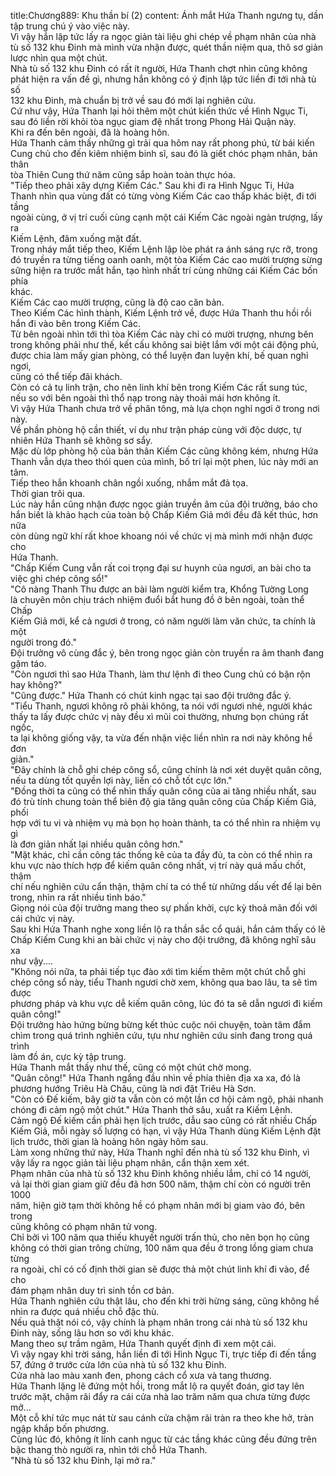 title:Chương889: Khu thần bí (2)
content:
Ánh mắt Hứa Thanh ngưng tụ, dần tập trung chú ý vào việc này.<br>Vì vậy hắn lập tức lấy ra ngọc giản tài liệu ghi chép về phạm nhân của nhà<br>tù số 132 khu Đinh mà mình vừa nhận được, quét thần niệm qua, thô sơ giản<br>lược nhìn qua một chút.<br>Nhà tù số 132 khu Đinh có rất ít người, Hứa Thanh chợt nhìn cũng không<br>phát hiện ra vấn đề gì, nhưng hắn không có ý định lập tức liền đi tới nhà tù số<br>132 khu Đinh, mà chuẩn bị trở về sau đó mới lại nghiên cứu.<br>Cứ như vậy, Hứa Thanh lại hỏi thêm một chút kiến thức về Hình Ngục Ti,<br>sau đó liền rời khỏi tòa ngục giam đệ nhất trong Phong Hải Quận này.<br>Khi ra đến bên ngoài, đã là hoàng hôn.<br>Hứa Thanh cảm thấy những gì trải qua hôm nay rất phong phú, từ bái kiến<br>Cung chủ cho đến kiêm nhiệm binh sĩ, sau đó là giết chóc phạm nhân, bản thân<br>tòa Thiên Cung thứ năm cũng sắp hoàn toàn thực hóa.<br>"Tiếp theo phải xây dựng Kiếm Các." Sau khi đi ra Hình Ngục Ti, Hứa<br>Thanh nhìn qua vùng đất có từng vòng Kiếm Các cao thấp khác biệt, đi tới tầng<br>ngoài cùng, ở vị trí cuối cùng cạnh một cái Kiếm Các ngoài ngàn trượng, lấy ra<br>Kiếm Lệnh, đâm xuống mặt đất.<br>Trong nháy mắt tiếp theo, Kiếm Lệnh lập lòe phát ra ánh sáng rực rỡ, trong<br>đó truyền ra từng tiếng oanh oanh, một tòa Kiếm Các cao mười trượng sừng<br>sững hiện ra trước mắt hắn, tạo hình nhất trí cùng những cái Kiếm Các bốn phía<br>khác.<br>Kiếm Các cao mười trượng, cũng là độ cao căn bản.<br>Theo Kiếm Các hình thành, Kiếm Lệnh trở về, được Hứa Thanh thu hồi rồi<br>hắn đi vào bên trong Kiếm Các.<br>Từ bên ngoài nhìn tới thì tòa Kiếm Các này chỉ có mười trượng, nhưng bên<br>trong không phải như thế, kết cấu không sai biệt lắm với một cái động phủ,<br>được chia làm mấy gian phòng, có thể luyện đan luyện khí, bế quan nghỉ ngơi,<br>cũng có thể tiếp đãi khách.<br>Còn có cả tụ linh trận, cho nên linh khí bên trong Kiếm Các rất sung túc,<br>nếu so với bên ngoài thì thổ nạp trong này thoải mái hơn không ít.<br>Vì vậy Hứa Thanh chưa trở về phân tông, mà lựa chọn nghỉ ngơi ở trong nơi<br>này.<br>Về phần phòng hộ cần thiết, ví dụ như trận pháp cùng với độc dược, tự<br>nhiên Hứa Thanh sẽ không sơ sẩy.<br>Mặc dù lớp phòng hộ của bản thân Kiếm Các cũng không kém, nhưng Hứa<br>Thanh vẫn dựa theo thói quen của mình, bố trí lại một phen, lúc này mới an<br>tâm.<br>Tiếp theo hắn khoanh chân ngồi xuống, nhắm mắt đả tọa.<br>Thời gian trôi qua.<br>Lúc này hắn cũng nhận được ngọc giản truyền âm của đội trưởng, báo cho<br>hắn biết là khảo hạch của toàn bộ Chấp Kiếm Giả mới đều đã kết thúc, hơn nữa<br>còn dùng ngữ khí rất khoe khoang nói về chức vị mà mình mới nhận được cho<br>Hứa Thanh.<br>"Chấp Kiếm Cung vẫn rất coi trọng đại sư huynh của ngươi, an bài cho ta<br>việc ghi chép công sổ!"<br>"Cô nàng Thanh Thu được an bài làm người kiểm tra, Khổng Tường Long<br>là chuyên môn chịu trách nhiệm đuổi bắt hung đồ ở bên ngoài, toàn thể Chấp<br>Kiếm Giả mới, kể cả ngươi ở trong, có năm người làm văn chức, ta chính là một<br>người trong đó."<br>Đội trưởng vô cùng đắc ý, bên trong ngọc giản còn truyền ra âm thanh đang<br>gặm táo.<br>"Còn ngươi thì sao Hứa Thanh, làm thư lệnh đi theo Cung chủ có bận rộn<br>hay không?"<br>"Cũng được." Hứa Thanh có chút kinh ngạc tại sao đội trưởng đắc ý.<br>"Tiểu Thanh, ngươi không rõ phải không, ta nói với ngươi nhé, người khác<br>thấy ta lấy được chức vị này đều xì mũi coi thường, nhưng bọn chúng rất ngốc,<br>ta lại không giống vậy, ta vừa đến nhận việc liền nhìn ra nơi này không hề đơn<br>giản."<br>"Đây chính là chỗ ghi chép công sổ, cũng chính là nơi xét duyệt quân công,<br>nếu ta dùng tốt quyền lợi này, liền có chỗ tốt cực lớn."<br>"Đồng thời ta cũng có thể nhìn thấy quân công của ai tăng nhiều nhất, sau<br>đó trù tính chung toàn thể biên độ gia tăng quân công của Chấp Kiếm Giả, phối<br>hợp với tu vi và nhiệm vụ mà bọn họ hoàn thành, ta có thể nhìn ra nhiệm vụ gì<br>là đơn giản nhất lại nhiều quân công hơn."<br>"Mặt khác, chỉ cần công tác thống kê của ta đầy đủ, ta còn có thể nhìn ra<br>khu vực nào thích hợp để kiếm quân công nhất, vị trí này quá mấu chốt, thậm<br>chí nếu nghiên cứu cẩn thận, thậm chí ta có thể từ những dấu vết để lại bên<br>trong, nhìn ra rất nhiều tình báo."<br>Giọng nói của đội trưởng mang theo sự phấn khởi, cực kỳ thoả mãn đối với<br>cái chức vị này.<br>Sau khi Hứa Thanh nghe xong liền lộ ra thần sắc cổ quái, hắn cảm thấy có lẽ<br>Chấp Kiếm Cung khi an bài chức vị này cho đội trưởng, đã không nghĩ sâu xa<br>như vậy....<br>"Không nói nữa, ta phải tiếp tục đào xới tìm kiếm thêm một chút chỗ ghi<br>chép công sổ này, tiểu Thanh ngươi chờ xem, không qua bao lâu, ta sẽ tìm được<br>phương pháp và khu vực dễ kiếm quân công, lúc đó ta sẽ dẫn ngươi đi kiếm<br>quân công!"<br>Đội trưởng hào hứng bừng bừng kết thúc cuộc nói chuyện, toàn tâm đắm<br>chìm trong quá trình nghiên cứu, tựu như nghiên cứu sinh đang trong quá trình<br>làm đồ án, cực kỳ tập trung.<br>Hứa Thanh mắt thấy như thế, cũng có một chút chờ mong.<br>"Quân công!" Hứa Thanh ngẩng đầu nhìn về phía thiên địa xa xa, đó là<br>phương hướng Triêu Hà Châu, cũng là nơi đặt Triêu Hà Sơn.<br>"Còn có Đế kiếm, bây giờ ta vẫn còn có một lần cơ hội cảm ngộ, phải nhanh<br>chóng đi cảm ngộ một chút." Hứa Thanh thở sâu, xuất ra Kiếm Lệnh.<br>Cảm ngộ Đế kiếm cần phải hẹn lịch trước, dẫu sao cũng có rất nhiều Chấp<br>Kiếm Giả, mỗi ngày số lượng có hạn, vì vậy Hứa Thanh dùng Kiếm Lệnh đặt<br>lịch trước, thời gian là hoàng hôn ngày hôm sau.<br>Làm xong những thứ này, Hứa Thanh nghĩ đến nhà tù số 132 khu Đinh, vì<br>vậy lấy ra ngọc giản tài liệu phạm nhân, cẩn thận xem xét.<br>Phạm nhân của nhà tù số 132 khu Đinh không nhiều lắm, chỉ có 14 người,<br>vả lại thời gian giam giữ đều đã hơn 500 năm, thậm chí còn có người trên 1000<br>năm, hiện giờ tạm thời không hề có phạm nhân mới bị giam vào đó, bên trong<br>cũng không có phạm nhân tử vong.<br>Chỉ bởi vì 100 năm qua thiếu khuyết người trấn thủ, cho nên bọn họ cũng<br>không có thời gian trông chừng, 100 năm qua đều ở trong lồng giam chưa từng<br>ra ngoài, chỉ có cố định thời gian sẽ được thả một chút linh khí đi vào, để cho<br>đám phạm nhân duy trì sinh tồn cơ bản.<br>Hứa Thanh nghiên cứu thật lâu, cho đến khi trời hừng sáng, cũng không hề<br>nhìn ra được quá nhiều chỗ đặc thù.<br>Nếu quả thật nói có, vậy chính là phạm nhân trong cái nhà tù số 132 khu<br>Đinh này, sống lâu hơn so với khu khác.<br>Mang theo sự trầm ngâm, Hứa Thanh quyết định đi xem một cái.<br>Vì vậy ngay khi trời sáng, hắn liền đi tới Hình Ngục Ti, trực tiếp đi đến tầng<br>57, đứng ở trước cửa lớn của nhà tù số 132 khu Đinh.<br>Cửa nhà lao màu xanh đen, phong cách cổ xưa và tang thương.<br>Hứa Thanh lặng lẽ đứng một hồi, trong mắt lộ ra quyết đoán, giơ tay lên<br>trước mặt, chậm rãi đẩy ra cái cửa nhà lao trăm năm qua chưa từng được mở...<br>Một cỗ khí tức mục nát từ sau cánh cửa chậm rãi tràn ra theo khe hở, tràn<br>ngập khắp bốn phương.<br>Cùng lúc đó, không ít lính canh ngục từ các tầng khác cũng đều đứng trên<br>bậc thang thò người ra, nhìn tới chỗ Hứa Thanh.<br>"Nhà tù số 132 khu Đinh, lại mở ra."